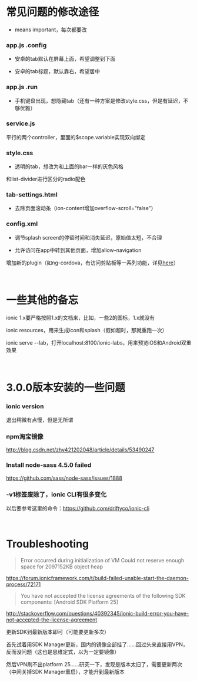 # 常见问题的修改途径

* means important，每次都要改

### app.js  .config

* 安卓的tab默认在屏幕上面，希望调整到下面

* 安卓的tab标题，默认靠右，希望居中

### app.js  .run

* 手机键盘出现，想隐藏tab（还有一种方案是修改style.css，但是有延迟，不够优雅）

### service.js

平行的两个controller，里面的$scope.variable实现双向绑定

### style.css

* 透明的tab，想改为和上面的bar一样的灰色风格

和list-divider进行区分的radio配色

### tab-settings.html

* 去除页面滚动条（ion-content增加overflow-scroll="false"）

### config.xml

* 调节splash screen的停留时间和消失延迟，原始值太短，不合理

* 允许访问在app中转到其他页面，增加allow-navigation

增加新的plugin（如ng-cordova，有访问剪贴板等一系列功能，详见[here](https://www.thepolyglotdeveloper.com/2015/01/access-native-device-clipboard-ionic-framework/)）

<br/>

# 一些其他的备忘

ionic 1.x要严格按照1.x的文档来，比如，一些2的图标，1.x就没有

ionic resources，用来生成icon和splash（假如超时，那就重跑一次）

ionic serve --lab，打开localhost:8100/ionic-labs，用来预览iOS和Android双重效果

<br/>

# 3.0.0版本安装的一些问题

### ionic version

退出稍微有点慢，但是无所谓

### npm淘宝镜像

http://blog.csdn.net/zhy421202048/article/details/53490247

### Install node-sass 4.5.0 failed

https://github.com/sass/node-sass/issues/1888

### -v1标签废除了，ionic CLI有很多变化

以后要参考这里的命令：https://github.com/driftyco/ionic-cli

<br/>

# Troubleshooting

> Error occurred during initialization of VM
> Could not reserve enough space for 2097152KB object heap

https://forum.ionicframework.com/t/build-failed-unable-start-the-daemon-process/72171

> You have not accepted the license agreements of the following SDK components: [Android SDK Platform 25]

http://stackoverflow.com/questions/40392345/ionic-build-error-you-have-not-accepted-the-license-agreement

更新SDK到最新版本即可（可能要更新多次）

首先试着用SDK Manager更新，国内的镜像全部挂了……回过头来直接用VPN，反而没问题（这也是思维定式，以为一定要镜像）

然后VPN刷不出platform 25……研究一下，发现是版本太旧了，需要更新两次（中间关掉SDK Manager重启），才能升到最新版本
